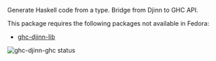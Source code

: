 Generate Haskell code from a type. Bridge from Djinn to GHC API.

This package requires the following packages not available in Fedora:

* [ghc-djinn-lib](../ghc-djinn-lib)

![ghc-djinn-ghc status](https://copr.fedorainfracloud.org/coprs/dshea/bdcs-haskell-deps/package/ghc-djinn-ghc/status_image/last_build.png)

